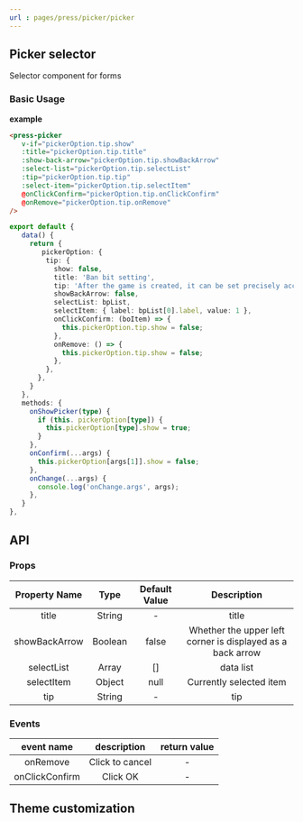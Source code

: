 ```yaml
---
url : pages/press/picker/picker
---
```


## Picker selector


Selector component for forms

### Basic Usage

**example**


```html
<press-picker
   v-if="pickerOption.tip.show"
   :title="pickerOption.tip.title"
   :show-back-arrow="pickerOption.tip.showBackArrow"
   :select-list="pickerOption.tip.selectList"
   :tip="pickerOption.tip.tip"
   :select-item="pickerOption.tip.selectItem"
   @onClickConfirm="pickerOption.tip.onClickConfirm"
   @onRemove="pickerOption.tip.onRemove"
/>
```

```ts
export default {
   data() {
     return {
        pickerOption: {
         tip: {
           show: false,
           title: 'Ban bit setting',
           tip: 'After the game is created, it can be set precisely according to the round of the game. ',
           showBackArrow: false,
           selectList: bpList,
           selectItem: { label: bpList[0].label, value: 1 },
           onClickConfirm: (boItem) => {
             this.pickerOption.tip.show = false;
           },
           onRemove: () => {
             this.pickerOption.tip.show = false;
           },
         },
       },
     }
   },
   methods: {
     onShowPicker(type) {
       if (this. pickerOption[type]) {
         this.pickerOption[type].show = true;
       }
     },
     onConfirm(...args) {
       this.pickerOption[args[1]].show = false;
     },
     onChange(...args) {
       console.log('onChange.args', args);
     },
   }
},
```


## API

### Props

| Property Name |  Type   | Default Value |                        Description                         |
| :-----------: | :-----: | :-----------: | :--------------------------------------------------------: |
|     title     | String  |       -       |                           title                            |
| showBackArrow | Boolean |     false     | Whether the upper left corner is displayed as a back arrow |
|  selectList   |  Array  |      []       |                         data list                          |
|  selectItem   | Object  |     null      |                  Currently selected item                   |
|      tip      | String  |       -       |                            tip                             |




### Events

|   event name   |   description   | return value |
| :------------: | :-------------: | :----------: |
|    onRemove    | Click to cancel |      -       |
| onClickConfirm |    Click OK     |      -       |


## Theme customization

<theme-config />